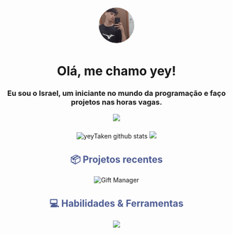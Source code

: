 <h1 align="center">
  <img src="./src/assets/img/eukkj.jpg" width="80px" height="80px" style="border-radius: 50%;"/>
</h1>

<h1 align="center">Olá, me chamo yey!</h1>

<h3 align="center">Eu sou o Israel, um iniciante no mundo da programação e faço projetos nas horas vagas.</h3>

<div align="center">
  <a href="#!" onclick="toggleTheme(); return false;">
    <img id="theme-icon" class="theme-icon" src="https://img.shields.io/badge/Theme-Light-4E5D94?style=for-the-badge" />
  </a>
</div>

<div align="center" style="margin-top: 20px;">
  <img class="stats-item" src="https://github-readme-stats.vercel.app/api?username=yeyTaken&show_icons=true&hide_border=true&title_color=4E5D94&icon_color=4E5D94&text_color=9fabb7&bg_color=ffffff00" alt="yeyTaken github stats" /> 
  <img class="stats-item" src="https://github-readme-stats.vercel.app/api/top-langs/?username=yeyTaken&layout=compact&hide_border=true&title_color=4E5D94&text_color=9fabb7&bg_color=ffffff00" />
</div>

<div align="center" style="margin-top: 30px;">
  <h2 style="color: #4E5D94;">📦 Projetos recentes</h2>
</div>

<div align="center">
  <a href="https://github.com/yeyTaken/gift-manager" target="_blank" style="text-decoration: none;">
    <img src="https://github-readme-stats.vercel.app/api/pin/?username=yeyTaken&repo=gift-manager&hide_border=true&title_color=4E5D94&text_color=9fabb7&icon_color=4E5D94&bg_color=ffffff00" alt="Gift Manager">
  </a>
</div>

<div align="center" style="margin-top: 30px;">
  <h2 style="color: #4E5D94;">💻 Habilidades & Ferramentas</h2>
  <img src="https://skillicons.dev/icons?i=djs,js,ts,nodejs,discordjs,npm,mongodb,vscode,git,linux,yeyTaken" />
</div>

<script src="../src/assets/js/README.js"></script>
<link rel="stylesheet" type="text/css" href="../src/assets/css/README.css">